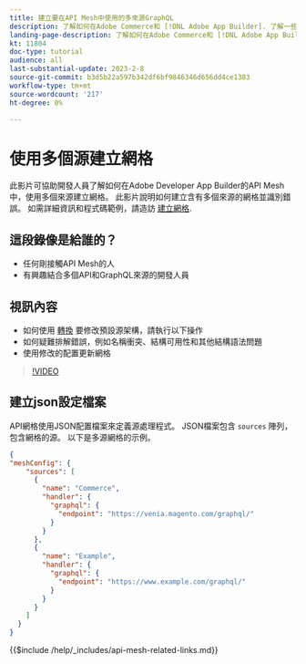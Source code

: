 ```yaml
---
title: 建立要在API Mesh中使用的多來源GraphQL
description: 了解如何在Adobe Commerce和 [!DNL Adobe App Builder]. 了解一些常見錯誤及解決方法。
landing-page-description: 了解如何在Adobe Commerce和 [!DNL Adobe App Builder]. 了解如何建立具有多個來源的網格，以及如何解決一些常見錯誤。
kt: 11804
doc-type: tutorial
audience: all
last-substantial-update: 2023-2-8
source-git-commit: b3d5b22a597b342df6bf9846346d656dd4ce1383
workflow-type: tm+mt
source-wordcount: '217'
ht-degree: 0%

---
```


# 使用多個源建立網格

此影片可協助開發人員了解如何在Adobe Developer App Builder的API Mesh中，使用多個來源建立網格。 此影片說明如何建立含有多個來源的網格並識別錯誤。 如需詳細資訊和程式碼範例，請造訪 [建立網格](https://developer.adobe.com/graphql-mesh-gateway/gateway/create-mesh/#create-a-mesh-1).

## 這段錄像是給誰的？

* 任何剛接觸API Mesh的人
* 有興趣結合多個API和GraphQL來源的開發人員

## 視訊內容

* 如何使用 [轉換](https://developer.adobe.com/graphql-mesh-gateway/gateway/transforms/) 要修改預設源架構，請執行以下操作
* 如何疑難排解錯誤，例如名稱衝突、結構可用性和其他結構語法問題
* 使用修改的配置更新網格

>[!VIDEO](https://video.tv.adobe.com/v/3414125)

## 建立json設定檔案

API網格使用JSON配置檔案來定義源處理程式。 JSON檔案包含 `sources` 陣列，包含網格的源。 以下是多源網格的示例。

```json
{
"meshConfig": {
    "sources": [
      {
        "name": "Commerce",
        "handler": {
          "graphql": {
            "endpoint": "https://venia.magento.com/graphql/"
          }
        }
      },
      {
        "name": "Example",
        "handler": {
          "graphql": {
            "endpoint": "https://www.example.com/graphql/"
          }
        }
      }
    ]
  }
}
```

{{$include /help/_includes/api-mesh-related-links.md}}
